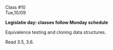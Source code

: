 <div class="lecture1">

<div class="column_date">
<p markdown="block">

Class #10 <br>
Tue,10/09

</p>
</div>
<div class="column_materials">
<p markdown="block">

__Legislatie day: classes follow Monday schedule__

Equivalence testing and cloning data structures.

</p>
</div>

<div class="column_assign">
<p markdown="block">

Read 3.5, 3.6.




</p>
</div>

</div>
